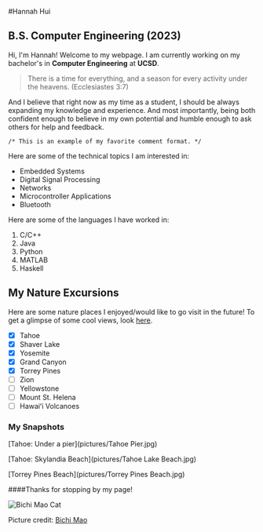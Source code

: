 #Hannah Hui
## B.S. Computer Engineering (2023)

Hi, I'm Hannah! Welcome to my webpage. I am currently working on my bachelor's in **Computer Engineering** at **UCSD**.

>There is a time for everything, and a season for every activity under the heavens. (Ecclesiastes 3:7)

And I believe that right now as my time as a student, I should be always expanding my knowledge and experience. And most importantly, being both confident enough to believe in my own potential and humble enough to ask others for help and feedback.

`/* This is an example of my favorite comment format. */`

Here are some of the technical topics I am interested in:
- Embedded Systems
- Digital Signal Processing
- Networks
- Microcontroller Applications
- Bluetooth

Here are some of the languages I have worked in:
1. C/C++
2. Java
3. Python
4. MATLAB
5. Haskell

## My Nature Excursions
Here are some nature places I enjoyed/would like to go visit in the future! To get a glimpse of some cool views, look [here](https://github.com/hannahhui5184/CSE110-Github-pages/blob/VSCode-branch/index.md#my-snapshots).
- [X] Tahoe
- [X] Shaver Lake
- [X] Yosemite
- [X] Grand Canyon
- [X] Torrey Pines
- [ ] Zion
- [ ] Yellowstone
- [ ] Mount St. Helena
- [ ] Hawaiʻi Volcanoes

### My Snapshots
[Tahoe: Under a pier](pictures/Tahoe Pier.jpg)

[Tahoe: Skylandia Beach](pictures/Tahoe Lake Beach.jpg)

[Torrey Pines Beach](pictures/Torrey Pines Beach.jpg)


####Thanks for stopping by my page!

![Bichi Mao Cat](https://c10.patreonusercontent.com/3/eyJ3Ijo0MDB9/patreon-media/p/reward/5267429/84456d95d2af49e1ab107ddf3266e2a0/2.png?token-time=2145916800&token-hash=cDr6LQzuHKfo1IckNve79nFNkg60h2Y7AtMi4nRSVKw%3D)

Picture credit: [Bichi Mao](https://www.instagram.com/bichi.mao/?hl=en)